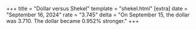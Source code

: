 +++
title = "Dollar versus Shekel"
template = "shekel.html"
[extra]
date = "September 16, 2024"
rate = "3.745"
delta = "On September 15, the dollar was 3.710. The dollar became 0.952% stronger."
+++
